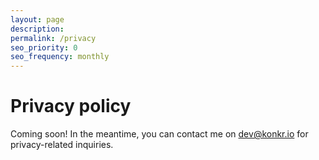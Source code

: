 ```yaml
---
layout: page
description:
permalink: /privacy
seo_priority: 0
seo_frequency: monthly
---
```


# Privacy policy

Coming soon! In the meantime, you can contact me on [dev@konkr.io](mailto:{{site.email}}) for privacy-related inquiries.

